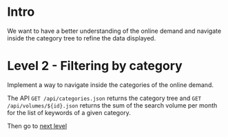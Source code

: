 # Intro

We want to have a better understanding of the online demand and navigate inside the category tree to refine the data displayed.

# Level 2 - Filtering by category

Implement a way to navigate inside the categories of the online demand.

The API `GET /api/categories.json` returns the category tree and `GET /api/volumes/${id}.json` returns the sum of the search volume per month for the list of keywords of a given category.

Then go to [next level](../level3)
